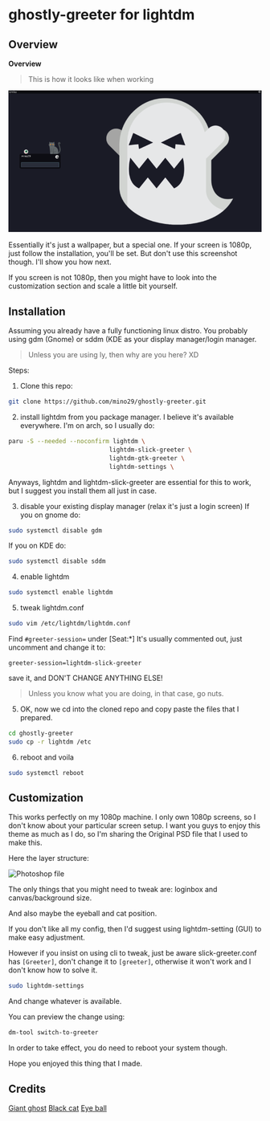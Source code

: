 # ghostly-greeter for lightdm

## Overview

**Overview**
> This is how it looks like when working


![Overview](./screenshots/overview.png)

Essentially it's just a wallpaper, but a special one.
If your screen is 1080p, just follow the installation, you'll be set.
But don't use this screenshot though. I'll show you how next.

If you screen is not 1080p, then you might have to look into the customization
section and scale a little bit yourself.

## Installation

Assuming you already have a fully functioning linux distro.
You probably using gdm (Gnome) or sddm (KDE as your display manager/login manager.

> Unless you are using ly, then why are you here? XD

Steps:

1. Clone this repo:

```bash
git clone https://github.com/mino29/ghostly-greeter.git
```

2. install lightdm from you package manager. I believe it's available
   everywhere. I'm on arch, so I usually do:

```bash
paru -S --needed --noconfirm lightdm \
                            lightdm-slick-greeter \
                            lightdm-gtk-greeter \
                            lightdm-settings \
```
Anyways, lightdm and lightdm-slick-greeter are essential for this to work, but
I suggest you install them all just in case.

3. disable your existing display manager (relax it's just a login screen)
If you on gnome do:
```bash
sudo systemctl disable gdm
```
If you on KDE do:
```bash
sudo systemctl disable sddm
```

4. enable lightdm

```bash
sudo systemctl enable lightdm
```

5. tweak lightdm.conf

```bash
sudo vim /etc/lightdm/lightdm.conf
```
Find `#greeter-session=` under [Seat:*]
It's usually commented out, just uncomment and change it to:
```
greeter-session=lightdm-slick-greeter
```
save it, and DON'T CHANGE ANYTHING ELSE!
> Unless you know what you are doing, in that case, go nuts.

5. OK, now we cd into the cloned repo and copy paste the files that I prepared.

```bash
cd ghostly-greeter
sudo cp -r lightdm /etc
```

6. reboot and voila
```bash
sudo systemctl reboot
```

## Customization

This works perfectly on my 1080p machine.
I only own 1080p screens, so I don't know about your particular screen setup.
I want you guys to enjoy this theme as much as I do, so I'm sharing the Original
PSD file that I used to make this.

Here the layer structure:

![Photoshop file](./screenshos/psd-mods.png)

The only things that you might need to tweak are: loginbox and
canvas/background size.

And also maybe the eyeball and cat position.

If you don't like all my config, then I'd suggest using lightdm-setting (GUI)
to make easy adjustment.

However if you insist on using cli to tweak, just be
aware slick-greeter.conf has `[Greeter]`, don't change it to `[greeter]`,
otherwise it won't work and I don't know how to solve it.

```bash
sudo lightdm-settings
```
And change whatever is available.

You can preview the change using:

```bash
dm-tool switch-to-greeter
```

In order to take effect, you do need to reboot your system though.

Hope you enjoyed this thing that I made.

## Credits

[Giant ghost]()
[Black cat]()
[Eye ball]()
